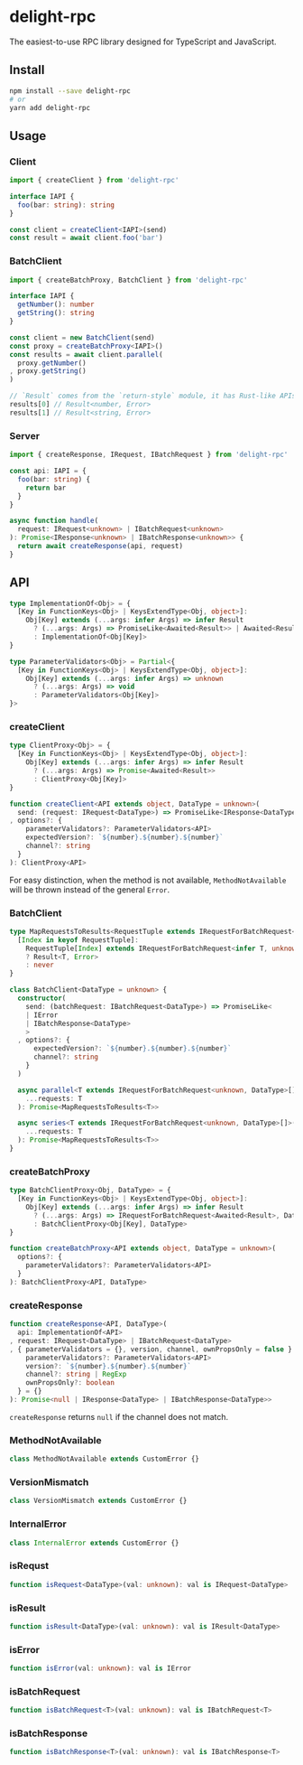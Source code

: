 # delight-rpc
The easiest-to-use RPC library designed for TypeScript and JavaScript.

## Install
```sh
npm install --save delight-rpc
# or
yarn add delight-rpc
```

## Usage
### Client
```ts
import { createClient } from 'delight-rpc'

interface IAPI {
  foo(bar: string): string
}

const client = createClient<IAPI>(send)
const result = await client.foo('bar')
```

### BatchClient
```ts
import { createBatchProxy, BatchClient } from 'delight-rpc'

interface IAPI {
  getNumber(): number
  getString(): string
}

const client = new BatchClient(send)
const proxy = createBatchProxy<IAPI>()
const results = await client.parallel(
  proxy.getNumber()
, proxy.getString()
)

// `Result` comes from the `return-style` module, it has Rust-like APIs
results[0] // Result<number, Error>
results[1] // Result<string, Error>
```

### Server
```ts
import { createResponse, IRequest, IBatchRequest } from 'delight-rpc'

const api: IAPI = {
  foo(bar: string) {
    return bar
  }
}

async function handle(
  request: IRequest<unknown> | IBatchRequest<unknown>
): Promise<IResponse<unknown> | IBatchResponse<unknown>> {
  return await createResponse(api, request)
}
```

## API
```ts
type ImplementationOf<Obj> = {
  [Key in FunctionKeys<Obj> | KeysExtendType<Obj, object>]:
    Obj[Key] extends (...args: infer Args) => infer Result
      ? (...args: Args) => PromiseLike<Awaited<Result>> | Awaited<Result>
      : ImplementationOf<Obj[Key]>
}

type ParameterValidators<Obj> = Partial<{
  [Key in FunctionKeys<Obj> | KeysExtendType<Obj, object>]:
    Obj[Key] extends (...args: infer Args) => unknown
      ? (...args: Args) => void
      : ParameterValidators<Obj[Key]>
}>
```

### createClient
```ts
type ClientProxy<Obj> = {
  [Key in FunctionKeys<Obj> | KeysExtendType<Obj, object>]:
    Obj[Key] extends (...args: infer Args) => infer Result
      ? (...args: Args) => Promise<Awaited<Result>>
      : ClientProxy<Obj[Key]>
}

function createClient<API extends object, DataType = unknown>(
  send: (request: IRequest<DataType>) => PromiseLike<IResponse<DataType>>
, options?: {
    parameterValidators?: ParameterValidators<API>
    expectedVersion?: `${number}.${number}.${number}`
    channel?: string
  }
): ClientProxy<API>
```

For easy distinction, when the method is not available,
`MethodNotAvailable` will be thrown instead of the general `Error`.

### BatchClient
```ts
type MapRequestsToResults<RequestTuple extends IRequestForBatchRequest<unknown, unknown>[]> = {
  [Index in keyof RequestTuple]:
    RequestTuple[Index] extends IRequestForBatchRequest<infer T, unknown>
    ? Result<T, Error>
    : never
}

class BatchClient<DataType = unknown> {
  constructor(
    send: (batchRequest: IBatchRequest<DataType>) => PromiseLike<
    | IError
    | IBatchResponse<DataType>
    >
  , options?: {
      expectedVersion?: `${number}.${number}.${number}` 
      channel?: string
    }
  )

  async parallel<T extends IRequestForBatchRequest<unknown, DataType>[]>(
    ...requests: T
  ): Promise<MapRequestsToResults<T>>

  async series<T extends IRequestForBatchRequest<unknown, DataType>[]>(
    ...requests: T
  ): Promise<MapRequestsToResults<T>>
}
```

### createBatchProxy
```ts
type BatchClientProxy<Obj, DataType> = {
  [Key in FunctionKeys<Obj> | KeysExtendType<Obj, object>]:
    Obj[Key] extends (...args: infer Args) => infer Result
      ? (...args: Args) => IRequestForBatchRequest<Awaited<Result>, DataType>
      : BatchClientProxy<Obj[Key], DataType>
}

function createBatchProxy<API extends object, DataType = unknown>(
  options?: {
    parameterValidators?: ParameterValidators<API>
  }
): BatchClientProxy<API, DataType>
```

### createResponse
```ts
function createResponse<API, DataType>(
  api: ImplementationOf<API>
, request: IRequest<DataType> | IBatchRequest<DataType>
, { parameterValidators = {}, version, channel, ownPropsOnly = false }: {
    parameterValidators?: ParameterValidators<API>
    version?: `${number}.${number}.${number}`
    channel?: string | RegExp
    ownPropsOnly?: boolean
  } = {}
): Promise<null | IResponse<DataType> | IBatchResponse<DataType>>
```

`createResponse` returns `null` if the channel does not match.

### MethodNotAvailable
```ts
class MethodNotAvailable extends CustomError {}
```

### VersionMismatch
```ts
class VersionMismatch extends CustomError {}
```

### InternalError
```ts
class InternalError extends CustomError {}
```

### isRequst
```ts
function isRequest<DataType>(val: unknown): val is IRequest<DataType>
```

### isResult
```ts
function isResult<DataType>(val: unknown): val is IResult<DataType>
```

### isError
```ts
function isError(val: unknown): val is IError
```

### isBatchRequest
```ts
function isBatchRequest<T>(val: unknown): val is IBatchRequest<T>
```

### isBatchResponse
```ts
function isBatchResponse<T>(val: unknown): val is IBatchResponse<T> 
```
